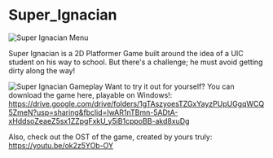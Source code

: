 # Super_Ignacian
![Super Ignacian Menu](https://i.imgur.com/TtDwY12.png)

Super Ignacian is a 2D Platformer Game built around the idea of a UIC student on his way to school. But there's a challenge; he must avoid getting dirty along the way!

![Super Ignacian Gameplay](https://i.imgur.com/GYJGs19.gif)
Want to try it out for yourself? You can download the game here, playable on Windows!:
https://drive.google.com/drive/folders/1gTAszyoesTZGxYayzPUpUGgqWCQ5ZmeN?usp=sharing&fbclid=IwAR1nTBmn-5ADtA-xHddsoZeaeZ5sx1ZZpgFxkU_y5iB1cppoBB-akd8xuDg

Also, check out the OST of the game, created by yours truly:
https://youtu.be/ok2z5YOb-OY
